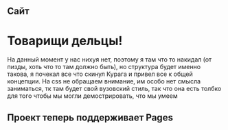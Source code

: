 ## Сайт
# Товарищи дельцы!
На данный момент у нас нихуя нет, поэтому я там что то накидал (от пизды, хоть что то там должно быть), но структура будет именно такова, я почекал все что скинул Курага и привел все к общей концепции.
На css не обращаем внимание, им особо нет смысла заниматься, тк там будет свой вузовский стиль, так что она есть толбко для того чтобы мы могли демострировать, что мы умеем
## Проект теперь поддерживает Pages
